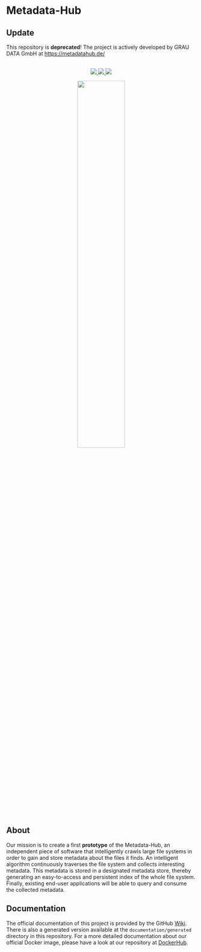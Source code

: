 # Metadata-Hub

## Update

This repository is **deprecated**! The project is actively developed by GRAU DATA GmbH at https://metadatahub.de/
<br>
<br>

<p align="center">
    <a href="https://opensource.org/licenses/MIT">
        <img src="https://img.shields.io/github/license/amos-project2/metadata-hub" />
    </a>
    <a href="https://travis-ci.org/github/amos-project2/metadata-hub/branches">
        <img src="https://img.shields.io/travis/amos-project2/metadata-hub/master.svg?label=master" />
    </a>
    <a href="https://travis-ci.org/github/amos-project2/metadata-hub/branches">
        <img src="https://img.shields.io/travis/amos-project2/metadata-hub/develop.svg?label=develop" />
    </a>
</p>

<p align="center">
<img src="https://raw.githubusercontent.com/amos-project2/metadata-hub/8764db84876c347f9f142f34d30a2410960852ee/documentation/images/logo.png" width="50%" height="50%">
</p>

## About

Our mission is to create a first **prototype** of the Metadata-Hub, an independent
piece of software that intelligently crawls large file systems in order to gain
and store metadata about the files it finds. An intelligent algorithm
continuously traverses the file system and collects interesting metadata.
This metadata is stored in a designated metadata store, thereby generating an
easy-to-access and persistent index of the whole file system.
Finally, existing end-user applications will be able to query and consume the
collected metadata.

## Documentation

The official documentation of this project is provided by the GitHub
[Wiki](https://github.com/amos-project2/metadata-hub/wiki).
There is also a generated version available at the ``documentation/generated``
directory in this repository.
For a more detailed documentation about our official Docker image, please
have a look at our repository at [DockerHub](https://hub.docker.com/r/amosproject2/metadatahub).

